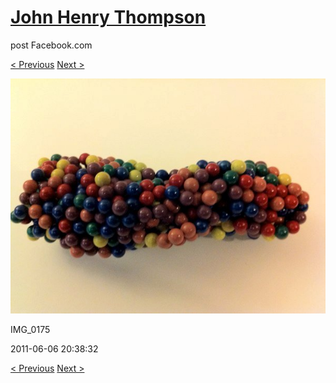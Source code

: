 # [John Henry Thompson](../README.md)
post Facebook.com

[< Previous](2011-06-06-4.md) [Next >](2011-06-05-1.md)

[![](../media/2011-06-06/Magnetic-Balls-IMG_0175.jpg)](../README.md)

IMG_0175

2011-06-06 20:38:32

[< Previous](2011-06-06-4.md) [Next >](2011-06-05-1.md)